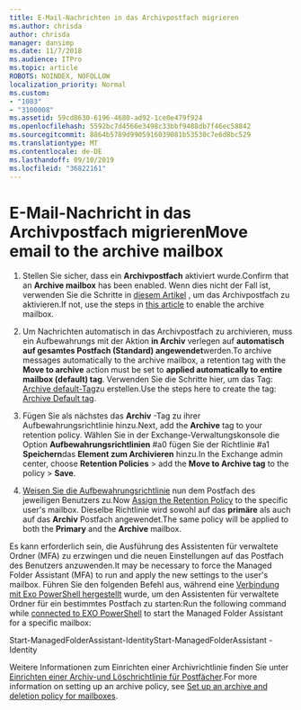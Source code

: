 ```yaml
---
title: E-Mail-Nachrichten in das Archivpostfach migrieren
ms.author: chrisda
author: chrisda
manager: dansimp
ms.date: 11/7/2018
ms.audience: ITPro
ms.topic: article
ROBOTS: NOINDEX, NOFOLLOW
localization_priority: Normal
ms.custom:
- "1083"
- "3100008"
ms.assetid: 59cd8630-6196-4680-ad92-1ce0e479f924
ms.openlocfilehash: 5592bc7d4566e3498c33bbf9488db7f46ec58842
ms.sourcegitcommit: 8864b5789d9905916039081b53530c7e6d8bc529
ms.translationtype: MT
ms.contentlocale: de-DE
ms.lasthandoff: 09/10/2019
ms.locfileid: "36822161"
---
```

# <a name="move-email-to-the-archive-mailbox"></a><span data-ttu-id="76417-102">E-Mail-Nachricht in das Archivpostfach migrieren</span><span class="sxs-lookup"><span data-stu-id="76417-102">Move email to the archive mailbox</span></span>

1. <span data-ttu-id="76417-103">Stellen Sie sicher, dass ein **Archivpostfach** aktiviert wurde.</span><span class="sxs-lookup"><span data-stu-id="76417-103">Confirm that an **Archive mailbox** has been enabled.</span></span> <span data-ttu-id="76417-104">Wenn dies nicht der Fall ist, verwenden Sie die Schritte in [diesem Artikel](https://docs.microsoft.com/office365/securitycompliance/enable-archive-mailboxes) , um das Archivpostfach zu aktivieren.</span><span class="sxs-lookup"><span data-stu-id="76417-104">If not, use the steps in [this article](https://docs.microsoft.com/office365/securitycompliance/enable-archive-mailboxes) to enable the archive mailbox.</span></span>

2. <span data-ttu-id="76417-105">Um Nachrichten automatisch in das Archivpostfach zu archivieren, muss ein Aufbewahrungs mit der Aktion **in Archiv** verlegen auf **automatisch auf gesamtes Postfach (Standard) angewendet**werden.</span><span class="sxs-lookup"><span data-stu-id="76417-105">To archive messages automatically to the archive mailbox, a retention tag with the **Move to archive** action must be set to **applied automatically to entire mailbox (default) tag**.</span></span> <span data-ttu-id="76417-106">Verwenden Sie die Schritte hier, um das Tag: [Archive default-Tag](https://docs.microsoft.com/office365/securitycompliance/set-up-an-archive-and-deletion-policy-for-mailboxes#create-a-custom-archive-default-policy-tag)zu erstellen.</span><span class="sxs-lookup"><span data-stu-id="76417-106">Use the steps here to create the tag: [Archive Default tag](https://docs.microsoft.com/office365/securitycompliance/set-up-an-archive-and-deletion-policy-for-mailboxes#create-a-custom-archive-default-policy-tag).</span></span>

3. <span data-ttu-id="76417-107">Fügen Sie als nächstes das **Archiv** -Tag zu ihrer Aufbewahrungsrichtlinie hinzu.</span><span class="sxs-lookup"><span data-stu-id="76417-107">Next, add the **Archive** tag to your retention policy.</span></span> <span data-ttu-id="76417-108">Wählen Sie in der Exchange-Verwaltungskonsole die Option **Aufbewahrungsrichtlinien** #a0 fügen Sie der Richtlinie #a1 **Speichern**das **Element zum Archivieren** hinzu.</span><span class="sxs-lookup"><span data-stu-id="76417-108">In the Exchange admin center, choose **Retention Policies** > add the **Move to Archive tag** to the policy > **Save**.</span></span>

4. <span data-ttu-id="76417-109">[Weisen Sie die Aufbewahrungsrichtlinie](https://docs.microsoft.com/exchange/security-and-compliance/messaging-records-management/apply-retention-policy) nun dem Postfach des jeweiligen Benutzers zu.</span><span class="sxs-lookup"><span data-stu-id="76417-109">Now [Assign the Retention Policy](https://docs.microsoft.com/exchange/security-and-compliance/messaging-records-management/apply-retention-policy) to the specific user's mailbox.</span></span> <span data-ttu-id="76417-110">Dieselbe Richtlinie wird sowohl auf das **primäre** als auch auf das **Archiv** Postfach angewendet.</span><span class="sxs-lookup"><span data-stu-id="76417-110">The same policy will be applied to both the **Primary** and the **Archive** mailbox.</span></span>

<span data-ttu-id="76417-111">Es kann erforderlich sein, die Ausführung des Assistenten für verwaltete Ordner (MFA) zu erzwingen und die neuen Einstellungen auf das Postfach des Benutzers anzuwenden.</span><span class="sxs-lookup"><span data-stu-id="76417-111">It may be necessary to force the Managed Folder Assistant (MFA) to run and apply the new settings to the user's mailbox.</span></span> <span data-ttu-id="76417-112">Führen Sie den folgenden Befehl aus, während eine [Verbindung mit Exo PowerShell hergestellt](https://docs.microsoft.com/powershell/exchange/exchange-online/connect-to-exchange-online-powershell/connect-to-exchange-online-powershell?view=exchange-ps) wurde, um den Assistenten für verwaltete Ordner für ein bestimmtes Postfach zu starten:</span><span class="sxs-lookup"><span data-stu-id="76417-112">Run the following command while [connected to EXO PowerShell](https://docs.microsoft.com/powershell/exchange/exchange-online/connect-to-exchange-online-powershell/connect-to-exchange-online-powershell?view=exchange-ps) to start the Managed Folder Assistant for a specific mailbox:</span></span>
  
<span data-ttu-id="76417-113">Start-ManagedFolderAssistant-Identity<name of the mailbox></span><span class="sxs-lookup"><span data-stu-id="76417-113">Start-ManagedFolderAssistant -Identity <name of the mailbox></span></span>

<span data-ttu-id="76417-114">Weitere Informationen zum Einrichten einer Archivrichtlinie finden Sie unter [Einrichten einer Archiv-und Löschrichtlinie für Postfächer](https://docs.microsoft.com/office365/securitycompliance/set-up-an-archive-and-deletion-policy-for-mailboxes#step-1-enable-archive-mailboxes-for-users).</span><span class="sxs-lookup"><span data-stu-id="76417-114">For more information on setting up an archive policy, see [Set up an archive and deletion policy for mailboxes](https://docs.microsoft.com/office365/securitycompliance/set-up-an-archive-and-deletion-policy-for-mailboxes#step-1-enable-archive-mailboxes-for-users).</span></span>
  